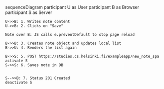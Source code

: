 sequenceDiagram
    participant U as User
    participant B as Browser
    participant S as Server
    
    U->>B: 1. Writes note content
    U->>B: 2. Clicks on "Save"
    
    Note over B: JS calls e.preventDefault to stop page reload
    
    B->>B: 3. Creates note object and updates local list 
    B->>U: 4. Renders the list again
    
    B->>S: 5. POST https://studies.cs.helsinki.fi/exampleapp/new_note_spa
    activate S
    S->>S: 6. Saves note in DB
    

    S-->>B: 7. Status 201 Created
    deactivate S
